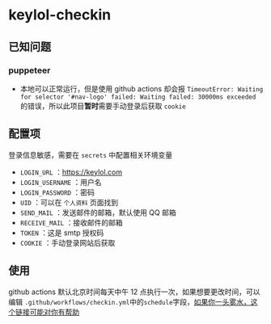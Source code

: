 # keylol-checkin

## 已知问题

### puppeteer

- 本地可以正常运行，但是使用 github actions 却会报 `TimeoutError: Waiting for selector '#nav-logo' failed: Waiting failed: 30000ms exceeded` 的错误，所以此项目**暂时**需要手动登录后获取 `cookie` 

## 配置项

登录信息敏感，需要在 `secrets` 中配置相关环境变量

- `LOGIN_URL` ：https://keylol.com
- `LOGIN_USERNAME` ：用户名
- `LOGIN_PASSWORD` ：密码
- `UID` ：可以在 `个人资料` 页面找到
- `SEND_MAIL` ：发送邮件的邮箱，默认使用 QQ 邮箱
- `RECEIVE_MAIL` ：接收邮件的邮箱
- `TOKEN` ：这是 smtp 授权码
- `COOKIE` ：手动登录网站后获取

## 使用

github actions 默认北京时间每天中午 12 点执行一次，如果想要更改时间，可以编辑 `.github/workflows/checkin.yml`中的`schedule`字段，[如果你一头雾水，这个链接可能对你有帮助](https://crontab.guru/#00_12_*_*_*)
